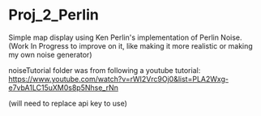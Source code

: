 # Proj_2_Perlin
Simple map display using Ken Perlin's implementation of Perlin Noise. (Work In Progress to improve on it, like making it more realistic or making my own noise generator)


noiseTutorial folder was from following a youtube tutorial:
https://www.youtube.com/watch?v=rWI2Vrc9Oj0&list=PLA2Wxg-e7vbA1LC15uXM0s8p5Nhse_rNn

(will need to replace api key to use)
